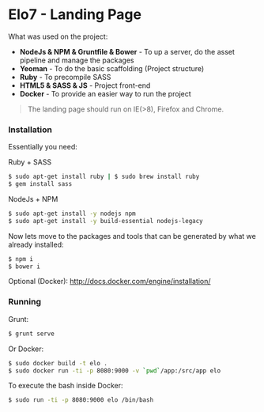# Elo7 - Landing Page

What was used on the project:

  - **NodeJs & NPM & Gruntfile & Bower** - To up a server, do the asset pipeline and manage the packages
  - **Yeoman** - To do the basic scaffolding (Project structure)
  - **Ruby** - To precompile SASS
  - **HTML5 & SASS & JS** - Project front-end
  - **Docker** - To provide an easier way to run the project

> The landing page should run on IE(>8), Firefox and Chrome.

### Installation

Essentially you need:

Ruby + SASS

```sh
$ sudo apt-get install ruby | $ sudo brew install ruby
$ gem install sass
```

NodeJs + NPM

```sh
$ sudo apt-get install -y nodejs npm
$ sudo apt-get install -y build-essential nodejs-legacy
```

Now lets move to the packages and tools that can be generated by what we already installed:

```sh
$ npm i
$ bower i
```

Optional (Docker): http://docs.docker.com/engine/installation/

### Running

Grunt:

```sh
$ grunt serve
```

Or Docker:

```sh
$ sudo docker build -t elo .
$ sudo docker run -ti -p 8080:9000 -v `pwd`/app:/src/app elo
```

To execute the bash inside Docker:

```sh
$ sudo run -ti -p 8080:9000 elo /bin/bash
```